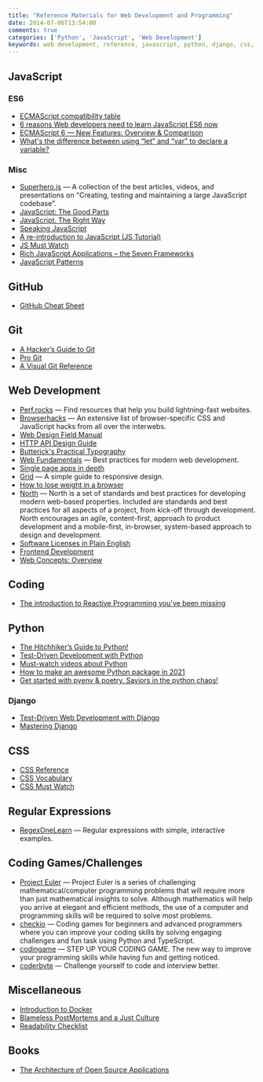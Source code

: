 ```yaml
---
title: "Reference Materials for Web Development and Programming"
date: 2014-07-06T13:54:00
comments: true
categories: ['Python', 'JavaScript', 'Web Development']
keywords: web development, reference, javascript, python, django, css, regex
---
```

## JavaScript

### ES6

* [ECMAScript compatibility table](http://kangax.github.io/compat-table/es6/)
* [6 reasons Web developers need to learn JavaScript ES6 now](https://thenextweb.com/dd/2016/03/09/6-reasons-need-learn-javascript-es6-now-not-later/)
* [ECMAScript 6 — New Features: Overview & Comparison](http://es6-features.org/)
* [What's the difference between using “let” and “var” to declare a variable?](http://stackoverflow.com/questions/762011/whats-the-difference-between-using-let-and-var-to-declare-a-variable)

### Misc

* [Superhero.js](http://superherojs.com) — A collection of the best articles, videos, and presentations on "Creating, testing and maintaining a large JavaScript codebase".
* [JavaScript: The Good Parts](http://gnab.github.io/js-workshop/)
* [JavaScript. The Right Way](http://jstherightway.org/)
* [Speaking JavaScript](http://speakingjs.com/es5/index.html)
* [A re-introduction to JavaScript (JS Tutorial)](https://developer.mozilla.org/en-US/docs/Web/JavaScript/A_re-introduction_to_JavaScript)
* [JS Must Watch](https://github.com/bolshchikov/js-must-watch)
* [Rich JavaScript Applications – the Seven Frameworks](http://blog.stevensanderson.com/2012/08/01/rich-javascript-applications-the-seven-frameworks-throne-of-js-2012/)
* [JavaScript Patterns](http://shichuan.github.io/javascript-patterns/)

## GitHub

* [GitHub Cheat Sheet](http://github.com/tiimgreen/github-cheat-sheet)

## Git

* [A Hacker’s Guide to Git](http://wildlyinaccurate.com/a-hackers-guide-to-git)
* [Pro Git](http://git-scm.com/book/en/v2)
* [A Visual Git Reference](http://marklodato.github.io/visual-git-guide/index-en.html)

## Web Development

* [Perf.rocks](http://www.perf.rocks/) — Find resources that help you build lightning-fast websites.
* [Browserhacks](http://browserhacks.com/) — An extensive list of browser-specific CSS and JavaScript hacks from all over the interwebs.
* [Web Design Field Manual](http://webfieldmanual.com/)
* [HTTP API Design Guide](https://github.com/interagent/http-api-design)
* [Butterick's Practical Typography](http://practicaltypography.com/)
* [Web Fundamentals](https://developers.google.com/web/fundamentals/) — Best practices for modern web development.
* [Single page apps in depth](http://singlepageappbook.com/)
* [Grid](http://www.adamkaplan.me/grid/) — A simple guide to responsive design.
* [How to lose weight in a browser](http://browserdiet.com/en/)
* [North](https://github.com/north/north) — North is a set of standards and best practices for developing modern web-based properties. Included are standards and best practices for all aspects of a project, from kick-off through development. North encourages an agile, content-first, approach to product development and a mobile-first, in-browser, system-based approach to design and development.
* [Software Licenses in Plain English](https://tldrlegal.com/)
* [Frontend Development](https://github.com/dypsilon/frontend-dev-bookmarks)
* [Web Concepts: Overview](https://webconcepts.info/concepts/)

## Coding

* [The introduction to Reactive Programming you've been missing](https://gist.github.com/staltz/868e7e9bc2a7b8c1f754)

## Python

* [The Hitchhiker’s Guide to Python!](http://docs.python-guide.org/en/latest/)
* [Test-Driven Development with Python](http://chimera.labs.oreilly.com/books/1234000000754)
* [Must-watch videos about Python](https://github.com/s16h/py-must-watch)
* [How to make an awesome Python package in 2021](https://antonz.org/python-packaging/)
* [Get started with pyenv & poetry. Saviors in the python chaos!](https://blog.jayway.com/2019/12/28/pyenv-poetry-saviours-in-the-python-chaos/)

### Django

* [Test-Driven Web Development with Django](http://test-driven-django-development.readthedocs.org/en/latest/)
* [Mastering Django](http://masteringdjango.com/)

## CSS

* [CSS Reference](http://tympanus.net/codrops/css_reference/)
* [CSS Vocabulary](http://pumpula.net/p/apps/css-vocabulary/)
* [CSS Must Watch](https://github.com/AllThingsSmitty/must-watch-css)

## Regular Expressions

* [RegexOneLearn](http://regexone.com/) — Regular expressions with simple, interactive examples.

## Coding Games/Challenges

* [Project Euler](https://projecteuler.net/) — Project Euler is a series of challenging mathematical/computer programming problems that will require more than just mathematical insights to solve. Although mathematics will help you arrive at elegant and efficient methods, the use of a computer and programming skills will be required to solve most problems.
* [checkio](https://www.checkio.org/) — Coding games for beginners and advanced programmers where you can improve your coding skills by solving engaging challenges and fun task using Python and TypeScript.
* [codingame](http://www.codingame.com/) — STEP UP YOUR CODING GAME. The new way to improve your programming skills while having fun and getting noticed.
* [coderbyte](http://coderbyte.com/) — Challenge yourself to code and interview better.

## Miscellaneous

* [Introduction to Docker](http://www.youtube.com/watch?v=9bvdc55xYdo)
* [Blameless PostMortems and a Just Culture](https://codeascraft.com/2012/05/22/blameless-postmortems/)
* [Readability Checklist](https://readabilityguidelines.co.uk/readability-checklist/)

## Books

* [The Architecture of Open Source Applications](http://aosabook.org/en/index.html)
